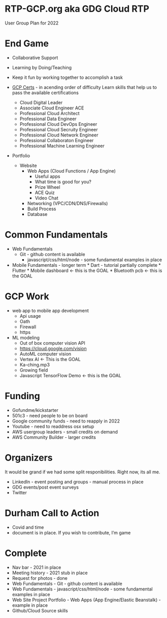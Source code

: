 
# RTP-GCP.org aka GDG Cloud RTP 
User Group Plan for 2022




# End Game

* Collaborative Support
* Learning by Doing/Teaching
* Keep it fun by working together to accomplish a task
* [GCP Certs](https://cloud.google.com/certification#certification_paths) - in acending order of difficulty
	Learn skills that help us to pass the available certifications
	*  Cloud Digital Leader
	*  Associate Cloud Engineer ACE
	*  Professional Cloud Architect
	*  Professional Data Engineer
	*  Professional Cloud DevOps Engineer
	*  Professional Cloud Secruity Engineer
	*  Professional Cloud Network Engineer
	*  Professional Collaboraton Engineer
	*  Professional Machine Learning Engineer
	
* Portfolio
	* Website
		* Web Apps (Cloud Functions / App Engine)
			* Useful apps
			* What time is good for you?
			* Prize Wheel
			* ACE Quiz
			* Video Chat
		* Networking (VPC/CDN/DNS/Firewalls)
		* Build Process
		* Database




# Common Fundamentals
* Web Fundamentals
	* Git - github content is available
		* javascript/css/html/node - some fundamental examples in place
* Mobile Fundamentals - longer term
		* Dart - tutorial partially complete
		* Flutter 
		* Mobile dashboard <- this is the GOAL
		* Bluetooth pcb <- this is the GOAL

# GCP Work
* web app to mobile app development
	* Api usage
	* Oath
	* Firewall
	* https
* ML modeling
	* Out of box computer vision API
	* https://cloud.google.com/vision
	* AutoML computer vision
	* Vertex AI <- This is the GOAL
	* Ka-ching.mp3
	* Growing field
	* Javascript TensorFlow Demo <- this is the GOAL



# Funding
* Gofundme/kickstarter
* 501c3 - need people to be on board
* Google community funds - need to reapply in 2022
* Youtube - need to readdress osx setup
* AWS usergroup leaders - small credits on demand
* AWS Community Builder - larger credits

# Organizers
It would be grand if we had some split responibilities.  Right now, its all me.

* LinkedIn - event posting and groups - manual process in place
* GDG events/post event surveys
* Twitter

# Durham Call to Action
* Covid and time 
* document is in place.  If you wish to contribute, I’m game


# Complete 
* Nav bar - 2021 in place
* Meeting history - 2021 stub in place
* Request for photos - done
* Web Fundamentals - Git - github content is available
* Web Fundamentals - javascript/css/html/node - some fundamental examples in place
* Web Site Project Portfolio - Web Apps (App Engine/Elastic Beanstalk) - example in place
* Github/Cloud Source skills
